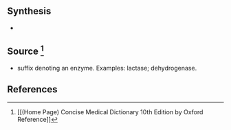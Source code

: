 ## Synthesis
- 
## Source [^1]
- suffix denoting an enzyme. Examples: lactase; dehydrogenase.
## References

[^1]: [[(Home Page) Concise Medical Dictionary 10th Edition by Oxford Reference]]